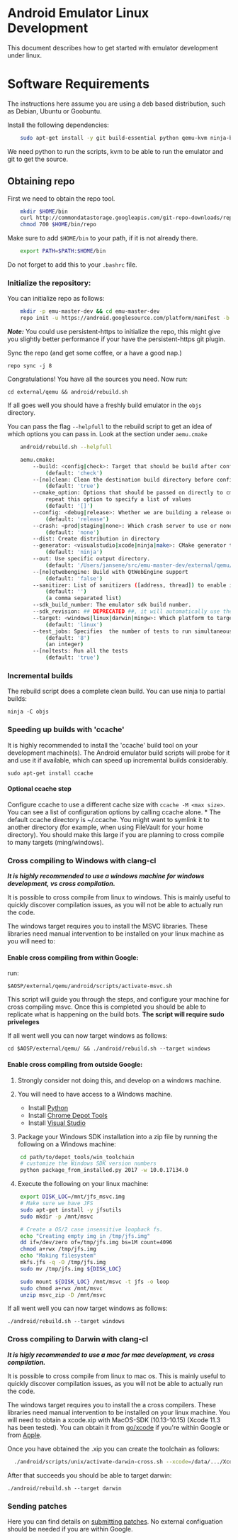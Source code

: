 Android Emulator Linux Development
=====================================

This document describes how to get started with emulator development under linux.

# Software Requirements

The instructions here assume you are using a deb based distribution, such as Debian, Ubuntu or Goobuntu.

Install the following dependencies:
```sh
    sudo apt-get install -y git build-essential python qemu-kvm ninja-build python-pip ccache
```
We need python to run the scripts, kvm to be able to run the emulator and git to get the source.

## Obtaining repo

First we need to obtain the repo tool.
```sh
    mkdir $HOME/bin
    curl http://commondatastorage.googleapis.com/git-repo-downloads/repo > $HOME/bin/repo
    chmod 700 $HOME/bin/repo
```
Make sure to add `$HOME/bin` to your path, if it is not already there.

```sh
    export PATH=$PATH:$HOME/bin
```

Do not forget to add this to your `.bashrc` file.


 ### Initialize the repository:

You can initialize repo as follows:

```sh
    mkdir -p emu-master-dev && cd emu-master-dev
    repo init -u https://android.googlesource.com/platform/manifest -b emu-master-dev
```

***Note:*** You could use persistent-https to initialize the repo, this might give you slightly better performance if your have the persistent-https git plugin.

Sync the repo (and get some coffee, or a have a good nap.)

    repo sync -j 8

Congratulations! You have all the sources you need. Now run:

    cd external/qemu && android/rebuild.sh

If all goes well you should have a freshly build emulator in the `objs` directory.

You can pass the flag `--helpfull` to the rebuild script to get an idea of which options you can pass in. Look at the section under `aemu.cmake`
```sh
    android/rebuild.sh --helpfull

    aemu.cmake:
        --build: <config|check>: Target that should be build after configuration. The config target will only configure the build, no symbol processing or testing will take place.
            (default: 'check')
        --[no]clean: Clean the destination build directory before configuring. Setting this to false will attempt an incremental build. Note that this can introduce cmake caching issues.
            (default: 'true')
        --cmake_option: Options that should be passed on directly to cmake. These will be passed on directly to the underlying cmake project. For example: --cmake_option QEMU_UPSTREAM=FALSE;
            repeat this option to specify a list of values
            (default: '[]')
        --config: <debug|release>: Whether we are building a release or debug configuration.
            (default: 'release')
        --crash: <prod|staging|none>: Which crash server to use or none if you do not want crash uploads.enabling this will result in symbol processing and uploading during install.
            (default: 'none')
        --dist: Create distribution in directory
        --generator: <visualstudio|xcode|ninja|make>: CMake generator to use.
            (default: 'ninja')
        --out: Use specific output directory.
            (default: '/Users/jansene/src/emu-master-dev/external/qemu/objs')
        --[no]qtwebengine: Build with QtWebEngine support
            (default: 'false')
        --sanitizer: List of sanitizers ([address, thread]) to enable in the built binaries.
            (default: '')
            (a comma separated list)
        --sdk_build_number: The emulator sdk build number.
        --sdk_revision: ## DEPRECATED ##, it will automatically use the one defined in source.properties
        --target: <windows|linux|darwin|mingw>: Which platform to target. This will attempt to cross compile if the target does not match the current platform (linux)
            (default: 'linux')
        --test_jobs: Specifies  the number of tests to run simultaneously
            (default: '8')
            (an integer)
        --[no]tests: Run all the tests
            (default: 'true')
```
### Incremental builds

The rebuild script does a complete clean build. You can use ninja to partial builds:

    ninja -C objs

### Speeding up builds with 'ccache'

It is highly recommended to install the 'ccache' build tool on your development
machine(s). The Android emulator build scripts will probe for it and use it
if available, which can speed up incremental builds considerably.

    sudo apt-get install ccache

#### Optional ccache step

Configure ccache to use a different cache size with `ccache -M <max size>`. You can see a list of configuration options by calling ccache alone. * The default ccache directory is ~/.ccache. You might want to symlink it to another directory (for example, when using FileVault for your home directory). You should make this large if you are planning to cross compile to many targets (ming/windows).

### Cross compiling to Windows with clang-cl

***It is highly recommended to use a windows machine for windows development, vs cross compilation.***

It is possible to cross compile from linux to windows. This is mainly useful to quickly discover compilation issues, as you will not be able to actually run the code.

The windows target requires you to install the MSVC libraries. These libraries need manual intervention to be installed on your linux machine as you will need to:

#### Enable cross compiling from within Google:
run:

    $AOSP/external/qemu/android/scripts/activate-msvc.sh

This script will guide you through the steps, and configure your machine for cross compiling msvc. Once this is completed you should be able to replicate what is happening on the build bots. **The script will require sudo priveleges**

If all went well you can now target windows as follows:

    cd $AOSP/external/qemu/ && ./android/rebuild.sh --target windows

#### Enable cross compiling from outside Google:

  1. Strongly consider not doing this, and develop on a windows machine.
  2. You will need to have access to a Windows machine.
      - Install [Python](https://www.python.org/downloads/windows/)
      - Install [Chrome Depot Tools](https://dev.chromium.org/developers/how-tos/depottools)
      - Install [Visual Studio](https://visualstudio.microsoft.com/)

  3. Package your Windows SDK installation into a zip file by running the following on a Windows machine:

```sh
    cd path/to/depot_tools/win_toolchain
    # customize the Windows SDK version numbers
    python package_from_installed.py 2017 -w 10.0.17134.0
```

  4. Execute the following on your linux machine:

```sh
    export DISK_LOC=/mnt/jfs_msvc.img
    # Make sure we have JFS
    sudo apt-get install -y jfsutils
    sudo mkdir -p /mnt/msvc

    # Create a OS/2 case insensitive loopback fs.
    echo "Creating empty img in /tmp/jfs.img"
    dd if=/dev/zero of=/tmp/jfs.img bs=1M count=4096
    chmod a+rwx /tmp/jfs.img
    echo "Making filesystem"
    mkfs.jfs -q -O /tmp/jfs.img
    sudo mv /tmp/jfs.img ${DISK_LOC}

    sudo mount ${DISK_LOC} /mnt/msvc -t jfs -o loop
    sudo chmod a+rwx /mnt/msvc
    unzip msvc_zip -D /mnt/msvc
```

If all went well you can now target windows as follows:

    ./android/rebuild.sh --target windows

### Cross compiling to Darwin with clang-cl

***It is higly recommended to use a mac for mac development, vs cross compilation.***

It is possible to cross compile from linux to mac os. This is mainly useful to quickly discover compilation issues, as you will not be able to actually run the code.

The windows target requires you to install the a cross compilers. These libraries need manual intervention to be installed on your linux machine. You will need to
obtain a xcode.xip with MacOS-SDK (10.13-10.15) (Xcode 11.3 has been tested). You can obtain it from [go/xcode](http://go/xcode) if you're within Google or from
[Apple](https://developer.apple.com/download/more.).

Once you have obtained the .xip you can create the toolchain as follows:

```sh
  ./android/scripts/unix/activate-darwin-cross.sh --xcode=/data/.../Xcode_11.3.xip
```

After that succeeds you should be able to target darwin:

    ./android/rebuild.sh --target darwin


### Sending patches

Here you can find details on [submitting patches](
https://gerrit.googlesource.com/git-repo/+/refs/heads/master/SUBMITTING_PATCHES.md). No external configuation should be needed if you are within Google.
